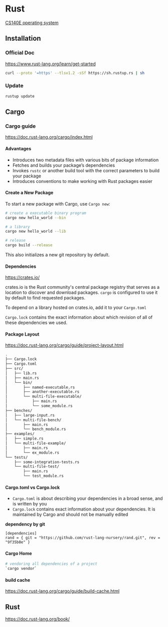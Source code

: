 # Rust

[CS140E operating system](https://github.com/dddrrreee/cs140e-20win)

## Installation

### Official Doc
https://www.rust-lang.org/learn/get-started

```bash
curl --proto '=https' --tlsv1.2 -sSf https://sh.rustup.rs | sh
```

### Update

```bash
rustup update
```

## Cargo

### Cargo guide

https://doc.rust-lang.org/cargo/index.html

#### Advantages

- Introduces two metadata files with various bits of package information
- Fetches and builds your package’s dependencies
- Invokes `rustc` or another build tool with the correct parameters to build your package
- Introduces conventions to make working with Rust packages easier

#### Create a New Package

To start a new package with Cargo, use `Cargo new`:

```bash
# create a executable binary program
cargo new hello_world --bin

# a library
cargo new hello_world --lib

# release
cargo build --release
```

This also initializes a new git repository by default.

#### Dependencies

https://crates.io/

crates.io is the Rust community's central package registry that serves as a location to discover and download packages. `cargo` is configured to use it by default to find requested packages.

To depend on a library hosted on crates.io, add it to your `Cargo.toml`

`Cargo.lock` contains the exact information about which revision of all of these dependencies we used.

#### Package Layout

https://doc.rust-lang.org/cargo/guide/project-layout.html

```bash
.
├── Cargo.lock
├── Cargo.toml
├── src/
│   ├── lib.rs
│   ├── main.rs
│   └── bin/
│       ├── named-executable.rs
│       ├── another-executable.rs
│       └── multi-file-executable/
│           ├── main.rs
│           └── some_module.rs
├── benches/
│   ├── large-input.rs
│   └── multi-file-bench/
│       ├── main.rs
│       └── bench_module.rs
├── examples/
│   ├── simple.rs
│   └── multi-file-example/
│       ├── main.rs
│       └── ex_module.rs
└── tests/
    ├── some-integration-tests.rs
    └── multi-file-test/
        ├── main.rs
        └── test_module.rs
```

#### Cargo.toml vs Cargo.lock

- `Cargo.toml` is about describing your dependencies in a broad sense, and is written by you
- `Cargo.lock` contains exact information about your dependencies. It is maintained by Cargo and should not be manually edited

**dependency by git**

```
[dependencies]
rand = { git = "https://github.com/rust-lang-nursery/rand.git", rev = "9f35b8e" }
```

#### Cargo Home

```bash
# vendoring all dependencies of a project
`cargo vendor`
```

#### build cache

https://doc.rust-lang.org/cargo/guide/build-cache.html

## Rust

https://doc.rust-lang.org/book/

